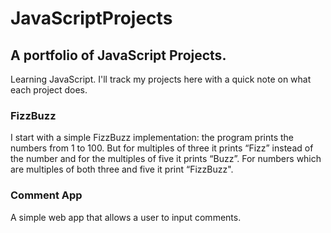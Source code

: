 # JavaScriptProjects

## A portfolio of JavaScript Projects.

Learning JavaScript. I'll track my projects here with a quick note on what each project does.

### FizzBuzz
I start with a simple FizzBuzz implementation: the program prints the numbers from 1 to 100. But for multiples of three 
it prints “Fizz” instead of the number and for the multiples of five it prints “Buzz”. For numbers which are multiples of both three and five it print “FizzBuzz".

### Comment App

A simple web app that allows a user to input comments.
